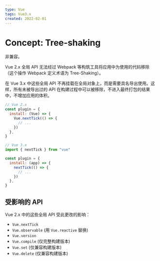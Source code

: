 ```yaml
---
type: Vue
tags: Vue3.x
created: 2022-02-01
---
```


# Concept: Tree-shaking

非兼容。

Vue 2.x 全局 API 无法经过 Webpack 等构筑工具将应用中为使用的代码移除（这个操作 Webpack 定义术语为 Tree-Shaking）。

在 Vue 3.x 中这些全局 API 不再挂载在全局对象上，而是需要具名导出使用。这样，所有未被导出过的 API 在构建过程中可以被移除，不进入最终打包的结果中，不增加应用的体积。

```js
// Vue 2.x
const plugin = {
  install: (Vue) => {
    Vue.nextTick(() => {
      // ...
    })
  },
}
```

```js
// Vue 3.x
import { nextTick } from "vue"

const plugin = {
  install: (app) => {
    nextTick(() => {
      // ...
    })
  },
}
```

## 受影响的 API

Vue 2.x 中的这些全局 API 受此更改的影响：

- `Vue.nextTick`
- `Vue.observable` (用 `Vue.reactive` 替换)
- `Vue.version`
- `Vue.compile` (仅完整构建版本)
- `Vue.set` (仅兼容构建版本)
- `Vue.delete` (仅兼容构建版本)
